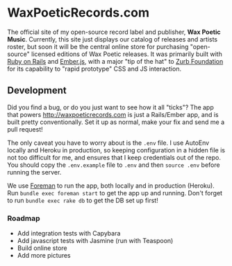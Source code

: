 # WaxPoeticRecords.com

The official site of my open-source record label and publisher,
**Wax Poetic Music**. Currently, this site just displays our catalog of
releases and artists roster, but soon it will be the central online
store for purchasing "open-source" licensed editions of Wax Poetic
releases. It was primarily built with [Ruby on Rails](http://rubyonrails.org)
and [Ember.js](http://emberjs.com), with a major "tip of the hat" to
[Zurb Foundation](http://foundation.zurb.com) for its capability to
"rapid prototype" CSS and JS interaction.

## Development

Did you find a bug, or do you just want to see how it all "ticks"? The
app that powers <http://waxpoeticrecords.com> is just a Rails/Ember app,
and is built pretty conventionally. Set it up as normal, make your fix
and send me a pull request!

The only caveat you have to worry about is the `.env` file. I use
AutoEnv locally and Heroku in production, so keeping configuration in
a hidden file is not too difficult for me, and ensures that I keep
credentials out of the repo. You should copy the `.env.example` file to
`.env` and then `source .env` before running the server.

We use [Foreman](http://ddollar.github.io/foreman/) to run the app, both
locally and in production (Heroku). Run `bundle exec foreman start` to
get the app up and running. Don't forget to run `bundle exec rake db` to
get the DB set up first!

### Roadmap

- Add integration tests with Capybara
- Add javascript tests with Jasmine (run with Teaspoon)
- Build online store
- Add more pictures
